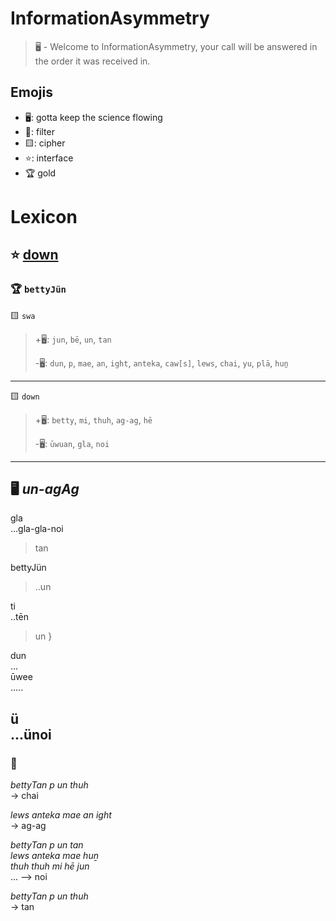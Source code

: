 # InformationAsymmetry
> 🖥️ - Welcome to InformationAsymmetry, your call will be answered in the order it was received in.

## Emojis
* 🖥️: gotta keep the science flowing
* 🌙: filter 
* 🟨: cipher
* ⭐: interface
* 🏆 gold 

# Lexicon
## ⭐ [down](https://www.youtube.com/watch?v=4kjeWGQ175g)
### 🏆 `bettyJün`
🟨 `swa`
> +🖥️: `jun`, `bē`, `un`, `tan`
> 
> -🖥️: `dun`, `p`, `mae`, `an`, `ight`, `anteka`, `caw[s]`, `lews`, `chai`, `yu`, `plā`, `huṉ`
-----
🟨 `down`
> +🖥️: `betty`, `mi`, `thuh`, `ag-ag`, `hē`
> 
> -🖥️: `ūwuan`, `gla`, `noi`

-----
## 🖥️ _un-agAg_
gla  
...gla-gla-noi  

> tan  

bettyJün  
> ..un  

ti  
..tēn  
> un }  

dun  
...  
ūwee  
.....

ü  
...ünoi
----
### 🌙  
_bettyTan p un thuh_  
-> chai  

_lews anteka mae an ight_  
-> ag-ag  

_bettyTan p un tan_  
_lews anteka mae huṉ_  
_thuh thuh mi hē jun_  
...
--> noi  

_bettyTan p un thuh_  
-> tan

